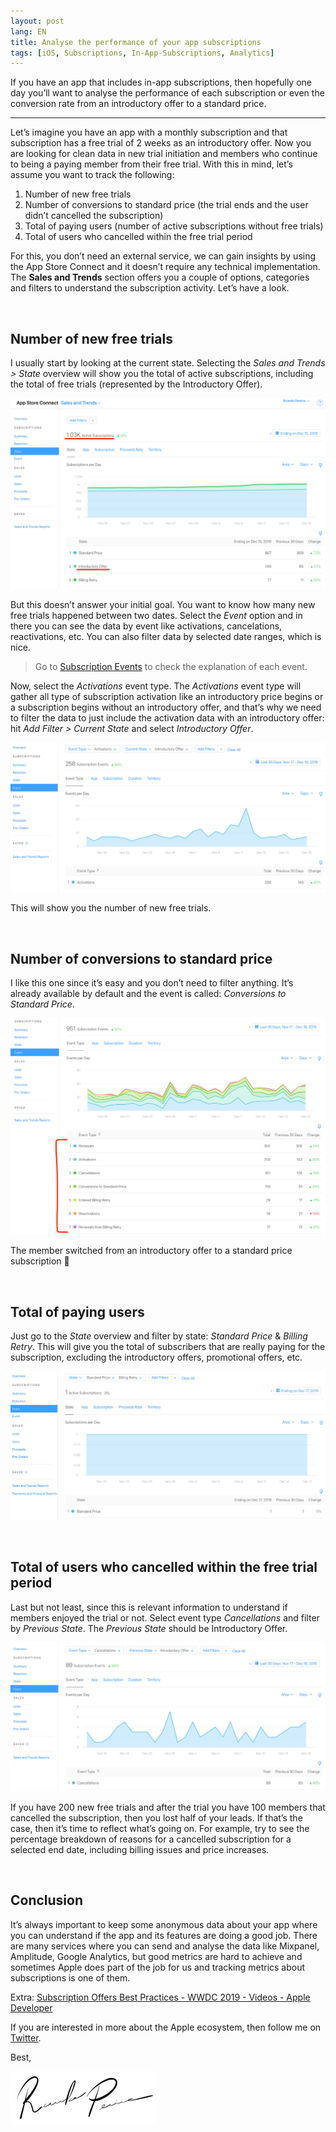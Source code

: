 ```yaml
---
layout: post
lang: EN
title: Analyse the performance of your app subscriptions
tags: [iOS, Subscriptions, In-App-Subscriptions, Analytics]
---
```


If you have an app that includes in-app subscriptions, then hopefully one day you’ll want to analyse the performance of each subscription or even the conversion rate from an introductory offer to a standard price.

---

Let’s imagine you have an app with a monthly subscription and that subscription has a free trial of 2 weeks as an introductory offer. Now you are looking for clean data in new trial initiation and members who continue to being a paying member from their free trial. With this in mind, let’s assume you want to track the following:

1. Number of new free trials
2. Number of conversions to standard price (the trial ends and the user didn’t cancelled the subscription)
3. Total of paying users (number of active subscriptions without free trials)
4. Total of users who cancelled within the free trial period

For this, you don’t need an external service, we can gain insights by using the App Store Connect and it doesn’t require any technical implementation. The **Sales and Trends** section offers you a couple of options, categories and filters to understand the subscription activity. Let’s have a look.

<br>

## Number of new free trials
I usually start by looking at the current state. Selecting the _Sales and Trends > State_ overview will show you the total of active subscriptions, including the total of free trials (represented by the Introductory Offer).

![](/public/img/2019/sales-active-subscriptions.png)

But this doesn’t answer your initial goal. You want to know how many new free trials happened between two dates. Select the _Event_ option and in there you can see the data by event like activations, cancelations, reactivations, etc. You can also filter data by selected date ranges, which is nice.

> Go to [Subscription Events](https://help.apple.com/app-store-connect/#/itc484ef82a0) to check the explanation of each event.   

Now, select the _Activations_ event type. The _Activations_ event type will gather all type of subscription activation like an introductory price begins or a subscription begins without an introductory offer, and that’s why we need to filter the data to just include the activation data with an introductory offer: hit _Add Filter > Current State_ and select _Introductory Offer_.

![](/public/img/2019/sales-activations-trials.png)

This will show you the number of new free trials.

<br>

## Number of conversions to standard price
I like this one since it’s easy and you don’t need to filter anything. It’s already available by default and the event is called: _Conversions to Standard Price_.

![](/public/img/2019/sales-conversion-to-standard-price.png)

The member switched from an introductory offer to a standard price subscription 🙌

<br>

## Total of paying users
Just go to the _State_ overview and filter by state: _Standard Price_ & _Billing Retry_. This will give you the total of subscribers that are really paying for the subscription, excluding the introductory offers, promotional offers, etc.

![](/public/img/2019/sales-paying-users.png)

<br>

## Total of users who cancelled within the free trial period
Last but not least, since this is relevant information to understand if members enjoyed the trial or not. Select event type _Cancellations_ and filter by _Previous State_. The _Previous State_ should be Introductory Offer.

![](/public/img/2019/sales-cancelled-within-free-trial.png)

If you have 200 new free trials and after the trial you have 100 members that cancelled the subscription, then you lost half of your leads. If that’s the case, then it’s time to reflect what’s going on. For example, try to see the percentage breakdown of reasons for a cancelled subscription for a selected end date, including billing issues and price increases.

<br>

## Conclusion
It’s always important to keep some anonymous data about your app where you can understand if the app and its features are doing a good job. There are many services where you can send and analyse the data like Mixpanel, Amplitude, Google Analytics, but good metrics are hard to achieve and sometimes Apple does part of the job for us and tracking metrics about subscriptions is one of them.

Extra: [Subscription Offers Best Practices - WWDC 2019 - Videos - Apple Developer](https://developer.apple.com/videos/play/wwdc2019/305)

If you are interested in more about the Apple ecosystem, then follow me on [Twitter](https://twitter.com/ricardopereiraw).

Best,

![Ricardo Pereira](/public/img/signature.png)

